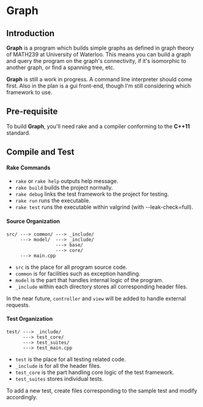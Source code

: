 Graph
=====

Introduction
------------
**Graph** is a program which builds simple graphs as defined in graph theory of MATH239
at University of Waterloo.
This means you can build a graph and query the program on the graph's connectivity,
if it's isomorphic to another graph, or find a spanning tree, etc.

**Graph** is still a work in progress.
A command line interpreter should come first.
Also in the plan is a gui front-end, though I'm still considering which framework to use.

Pre-requisite
--------------

To build **Graph**, you'll need rake and a compiler conforming to the **C++11** standard.

Compile and Test
-----------------------

#### Rake Commands
* `rake` or `rake help` outputs help message.
* `rake build` builds the project normally.
* `rake debug` links the test framework to the project for testing.
* `rake run` runs the executable.
* `rake test` runs the executable within valgrind (with --leak-check=full).

#### Source Organization
    src/ ---> common/ ---> _include/
         ---> model/  ---> _include/
                      ---> base/
                      ---> core/
         ---> main.cpp

* `src` is the place for all program source code.
* `common` is for facilities such as exception handling.
* `model` is the part that handles internal logic of the program.
* `_include` within each directory stores all corresponding header files.

In the near future, `controller` and `view` will be added to handle external requests.

#### Test Organization
    test/ ---> _include/
          ---> test_core/
          ---> test_suites/
          ---> test_main.cpp

* `test` is the place for all testing related code.
* `_include` is for all the header files.
* `test_core` is the part handling core logic of the test framework.
* `test_suites` stores individual tests.

To add a new test, create files corresponding to the sample test and modify accordingly.
